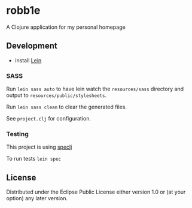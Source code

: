 # robb1e

A Clojure application for my personal homepage

## Development

- install [Lein](http://leiningen.org)

### SASS

Run `lein sass auto` to have lein watch the `resources/sass` directory and output to `resources/public/stylesheets`.

Run `lein sass clean` to clear the generated files.

See `project.clj` for configuration.

### Testing

This project is using [speclj](http://speclj.com/)

To run tests `lein spec`

## License

Distributed under the Eclipse Public License either version 1.0 or (at
your option) any later version.
